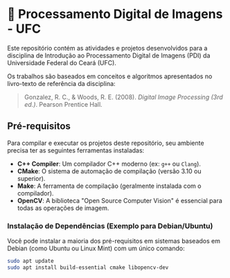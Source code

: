 # 📖 Processamento Digital de Imagens - UFC

Este repositório contém as atividades e projetos desenvolvidos para a disciplina de Introdução ao Processamento Digital de Imagens (PDI) da Universidade Federal do Ceará (UFC).

Os trabalhos são baseados em conceitos e algoritmos apresentados no livro-texto de referência da disciplina:

> Gonzalez, R. C., & Woods, R. E. (2008). *Digital Image Processing (3rd ed.)*. Pearson Prentice Hall.

## Pré-requisitos

Para compilar e executar os projetos deste repositório, seu ambiente precisa ter as seguintes ferramentas instaladas:

* **C++ Compiler**: Um compilador C++ moderno (ex: `g++` ou `Clang`).
* **CMake**: O sistema de automação de compilação (versão 3.10 ou superior).
* **Make**: A ferramenta de compilação (geralmente instalada com o compilador).
* **OpenCV**: A biblioteca "Open Source Computer Vision" é essencial para todas as operações de imagem.

### Instalação de Dependências (Exemplo para Debian/Ubuntu)

Você pode instalar a maioria dos pré-requisitos em sistemas baseados em Debian (como Ubuntu ou Linux Mint) com um único comando:

```bash
sudo apt update
sudo apt install build-essential cmake libopencv-dev
